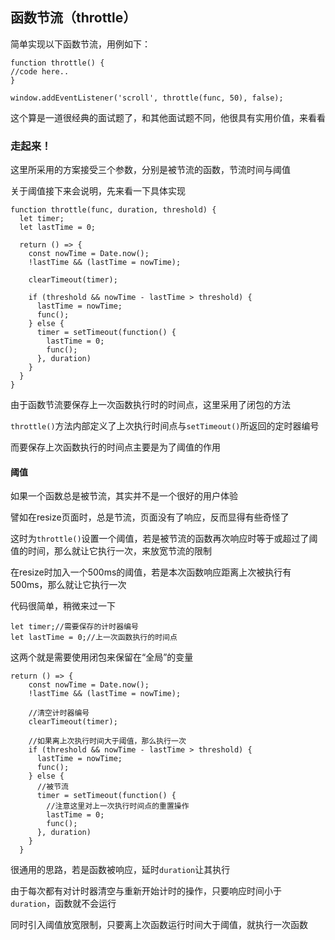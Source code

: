 ## 函数节流（throttle）

简单实现以下函数节流，用例如下：

```
function throttle() {
//code here..
}

window.addEventListener('scroll', throttle(func, 50), false);
```
这个算是一道很经典的面试题了，和其他面试题不同，他很具有实用价值，来看看   

### 走起来！   

这里所采用的方案接受三个参数，分别是被节流的函数，节流时间与阈值   

关于阈值接下来会说明，先来看一下具体实现   

```
function throttle(func, duration, threshold) {
  let timer;
  let lastTime = 0;

  return () => {
    const nowTime = Date.now();
    !lastTime && (lastTime = nowTime);

    clearTimeout(timer);

    if (threshold && nowTime - lastTime > threshold) {
      lastTime = nowTime;
      func();
    } else {
      timer = setTimeout(function() {
        lastTime = 0;
        func();
      }, duration)
    }
  }
}
```   

由于函数节流要保存上一次函数执行时的时间点，这里采用了闭包的方法   

```throttle()```方法内部定义了上次执行时间点与```setTimeout()```所返回的定时器编号  

而要保存上次函数执行的时间点主要是为了阈值的作用   

#### 阈值

如果一个函数总是被节流，其实并不是一个很好的用户体验   

譬如在resize页面时，总是节流，页面没有了响应，反而显得有些奇怪了   

这时为```throttle()```设置一个阈值，若是被节流的函数再次响应时等于或超过了阈值的时间，那么就让它执行一次，来放宽节流的限制   

在resize时加入一个500ms的阈值，若是本次函数响应距离上次被执行有500ms，那么就让它执行一次   

代码很简单，稍微来过一下

```
let timer;//需要保存的计时器编号
let lastTime = 0;//上一次函数执行的时间点
```

这两个就是需要使用闭包来保留在“全局”的变量

```
return () => {
    const nowTime = Date.now();
    !lastTime && (lastTime = nowTime);

    //清空计时器编号
    clearTimeout(timer);

    //如果离上次执行时间大于阈值，那么执行一次
    if (threshold && nowTime - lastTime > threshold) {
      lastTime = nowTime;
      func();
    } else {
      //被节流
      timer = setTimeout(function() {
        //注意这里对上一次执行时间点的重置操作
        lastTime = 0;
        func();
      }, duration)
    }
  }
```

很通用的思路，若是函数被响应，延时```duration```让其执行   

由于每次都有对计时器清空与重新开始计时的操作，只要响应时间小于```duration```，函数就不会运行   

同时引入阈值放宽限制，只要离上次函数运行时间大于阈值，就执行一次函数